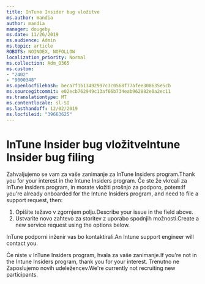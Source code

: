 ```yaml
---
title: InTune Insider bug vložitve
ms.author: mandia
author: mandia
manager: dougeby
ms.date: 11/26/2019
ms.audience: Admin
ms.topic: article
ROBOTS: NOINDEX, NOFOLLOW
localization_priority: Normal
ms.collection: Adm_O365
ms.custom:
- "2402"
- "9000348"
ms.openlocfilehash: beca7f1b13492997c3c0568f77afee308635e5cb
ms.sourcegitcommit: e02ecb762949c13af66b734eab962882e0a2ec11
ms.translationtype: MT
ms.contentlocale: sl-SI
ms.lasthandoff: 12/02/2019
ms.locfileid: "39663625"
---
```

# <a name="intune-insider-bug-filing"></a><span data-ttu-id="2ebc1-102">InTune Insider bug vložitve</span><span class="sxs-lookup"><span data-stu-id="2ebc1-102">Intune Insider bug filing</span></span>

<span data-ttu-id="2ebc1-103">Zahvaljujemo se vam za vaše zanimanje za InTune Insiders program.</span><span class="sxs-lookup"><span data-stu-id="2ebc1-103">Thank you for your interest in the Intune Insiders program.</span></span> <span data-ttu-id="2ebc1-104">Če ste že vkrcali za InTune Insiders program, in morate vložiti prošnjo za podporo, potem:</span><span class="sxs-lookup"><span data-stu-id="2ebc1-104">If you're already onboarded for the Intune Insiders program, and need to file a support request, then:</span></span>

1. <span data-ttu-id="2ebc1-105">Opišite težavo v zgornjem polju.</span><span class="sxs-lookup"><span data-stu-id="2ebc1-105">Describe your issue in the field above.</span></span>
2. <span data-ttu-id="2ebc1-106">Ustvarite novo zahtevo za storitev z uporabo spodnjih možnosti.</span><span class="sxs-lookup"><span data-stu-id="2ebc1-106">Create a new service request using the options below.</span></span>

<span data-ttu-id="2ebc1-107">InTune podporni inženir vas bo kontaktirali.</span><span class="sxs-lookup"><span data-stu-id="2ebc1-107">An Intune support engineer will contact you.</span></span>

<span data-ttu-id="2ebc1-108">Če niste v InTune Insiders program, hvala za vaše zanimanje.</span><span class="sxs-lookup"><span data-stu-id="2ebc1-108">If you're not in the Intune Insiders program, thank you for your interest.</span></span> <span data-ttu-id="2ebc1-109">Trenutno ne Zaposlujemo novih udeležencev.</span><span class="sxs-lookup"><span data-stu-id="2ebc1-109">We're currently not recruiting new participants.</span></span>
